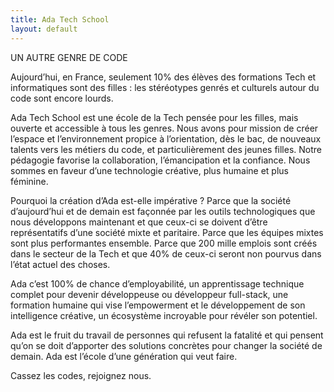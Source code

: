 ```yaml
---
title: Ada Tech School
layout: default
---
```



UN AUTRE GENRE DE CODE

Aujourd’hui, en France, seulement 10% des élèves des formations Tech et informatiques sont des filles : les stéréotypes genrés et culturels autour du code sont encore lourds. 

Ada Tech School est une école de la Tech pensée pour les filles, mais ouverte et accessible à tous les genres. Nous avons pour mission de créer l’espace et l’environnement propice à l’orientation, dès le bac, de nouveaux talents vers les métiers du code, et particulièrement des jeunes filles. Notre pédagogie favorise la collaboration, l’émancipation et la confiance. Nous sommes en faveur d’une technologie créative, plus humaine et plus féminine. 

Pourquoi la création d’Ada est-elle impérative ? Parce que la société d’aujourd’hui et de demain est façonnée par les outils technologiques que nous développons maintenant et que ceux-ci se doivent d’être représentatifs d’une société mixte et paritaire. Parce que les équipes mixtes sont plus performantes ensemble. Parce que 200 mille emplois sont créés dans le secteur de la Tech et que 40% de ceux-ci seront non pourvus dans l’état actuel des choses. 

Ada c’est 100% de chance d’employabilité, un apprentissage technique complet pour devenir développeuse ou développeur full-stack, une formation humaine qui vise l’empowerment et le développement de son intelligence créative, un écosystème incroyable pour révéler son potentiel. 

Ada est le fruit du travail de personnes qui refusent la fatalité et qui pensent qu’on se doit d’apporter des solutions concrètes pour changer la société de demain. Ada est l’école d’une génération qui veut faire. 

Cassez les codes, rejoignez nous. 
